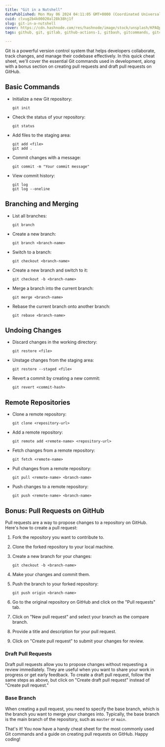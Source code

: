 ```yaml
---
title: "Git in a Nutshell"
datePublished: Mon May 06 2024 04:11:05 GMT+0000 (Coordinated Universal Time)
cuid: clvug2b4k00020al28k38hj1f
slug: git-in-a-nutshell
cover: https://cdn.hashnode.com/res/hashnode/image/stock/unsplash/KPAQpJYzH0Y/upload/8dbd7f248ed46f7584e259304bd76154.jpeg
tags: github, git, gitlab, github-actions-1, gitbash, gitcommands, gitcrashcourse

---
```


Git is a powerful version control system that helps developers collaborate, track changes, and manage their codebase effectively. In this quick cheat sheet, we'll cover the essential Git commands used in development, along with a bonus section on creating pull requests and draft pull requests on GitHub.

## Basic Commands

* Initialize a new Git repository:
    
    ```plaintext
    git init
    ```
    
* Check the status of your repository:
    
    ```plaintext
    git status
    ```
    
* Add files to the staging area:
    
    ```plaintext
    git add <file>
    git add .
    ```
    
* Commit changes with a message:
    
    ```plaintext
    git commit -m "Your commit message"
    ```
    
* View commit history:
    
    ```plaintext
    git log
    git log --oneline
    ```
    

## Branching and Merging

* List all branches:
    
    ```plaintext
    git branch
    ```
    
* Create a new branch:
    
    ```plaintext
    git branch <branch-name>
    ```
    
* Switch to a branch:
    
    ```plaintext
    git checkout <branch-name>
    ```
    
* Create a new branch and switch to it:
    
    ```plaintext
    git checkout -b <branch-name>
    ```
    
* Merge a branch into the current branch:
    
    ```plaintext
    git merge <branch-name>
    ```
    
* Rebase the current branch onto another branch:
    
    ```plaintext
    git rebase <branch-name>
    ```
    

## Undoing Changes

* Discard changes in the working directory:
    
    ```plaintext
    git restore <file>
    ```
    
* Unstage changes from the staging area:
    
    ```plaintext
    git restore --staged <file>
    ```
    
* Revert a commit by creating a new commit:
    
    ```plaintext
    git revert <commit-hash>
    ```
    

## Remote Repositories

* Clone a remote repository:
    
    ```plaintext
    git clone <repository-url>
    ```
    
* Add a remote repository:
    
    ```plaintext
    git remote add <remote-name> <repository-url>
    ```
    
* Fetch changes from a remote repository:
    
    ```plaintext
    git fetch <remote-name>
    ```
    
* Pull changes from a remote repository:
    
    ```plaintext
    git pull <remote-name> <branch-name>
    ```
    
* Push changes to a remote repository:
    
    ```plaintext
    git push <remote-name> <branch-name>
    ```
    

## Bonus: Pull Requests on GitHub

Pull requests are a way to propose changes to a repository on GitHub. Here's how to create a pull request:

1. Fork the repository you want to contribute to.
    
2. Clone the forked repository to your local machine.
    
3. Create a new branch for your changes:
    
    ```plaintext
    git checkout -b <branch-name>
    ```
    
4. Make your changes and commit them.
    
5. Push the branch to your forked repository:
    
    ```plaintext
    git push origin <branch-name>
    ```
    
6. Go to the original repository on GitHub and click on the "Pull requests" tab.
    
7. Click on "New pull request" and select your branch as the compare branch.
    
8. Provide a title and description for your pull request.
    
9. Click on "Create pull request" to submit your changes for review.
    

### Draft Pull Requests

Draft pull requests allow you to propose changes without requesting a review immediately. They are useful when you want to share your work in progress or get early feedback. To create a draft pull request, follow the same steps as above, but click on "Create draft pull request" instead of "Create pull request."

### Base Branch

When creating a pull request, you need to specify the base branch, which is the branch you want to merge your changes into. Typically, the base branch is the main branch of the repository, such as `master` or `main`.

That's it! You now have a handy cheat sheet for the most commonly used Git commands and a guide on creating pull requests on GitHub. Happy coding!